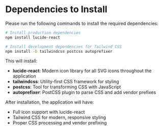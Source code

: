 # Dependencies to Install

Please run the following commands to install the required dependencies:

```bash
# Install production dependencies
npm install lucide-react

# Install development dependencies for Tailwind CSS
npm install -D tailwindcss postcss autoprefixer
```

This will install:
- **lucide-react**: Modern icon library for all SVG icons throughout the application
- **tailwindcss**: Utility-first CSS framework for styling
- **postcss**: Tool for transforming CSS with JavaScript
- **autoprefixer**: PostCSS plugin to parse CSS and add vendor prefixes

After installation, the application will have:
- Full icon support with lucide-react
- Tailwind CSS for modern, responsive styling
- Proper CSS processing and vendor prefixing